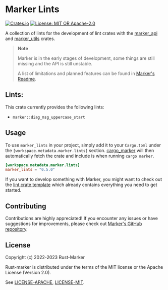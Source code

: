 # Marker Lints

[![Crates.io](https://img.shields.io/crates/v/marker_lints.svg)](https://crates.io/crates/marker_lints)
[![License: MIT OR Apache-2.0](https://img.shields.io/crates/l/marker_lints.svg)](#license)

A collection of lints for the development of lint crates with the [marker_api] and [marker_utils] crates.

> **Note**
>
> Marker is in the early stages of development, some things are still missing and the API is still unstable.
>
> A list of limitations and planned features can be found in [Marker's Readme].

[Marker]: https://github.com/rust-marker/marker
[Marker's Readme]: https://github.com/rust-marker/marker/blob/master/README.md
[marker_api]: https://crates.io/crates/marker_api
[marker_utils]: https://crates.io/crates/marker_utils

## Lints:

This crate currently provides the following lints:
* `marker::diag_msg_uppercase_start`

## Usage

To use `marker_lints` in your project, simply add it to your `Cargo.toml` under the `[workspace.metadata.marker.lints]` section. [cargo_marker] will then automatically fetch the crate and include is when running `cargo marker`.

<!-- region replace marker version stable -->
```toml
[workspace.metadata.marker.lints]
marker_lints = "0.5.0"
```
<!-- endregion replace marker version stable -->

If you want to develop something with Marker, you might want to check out the [lint crate template] which already contains everything you need to get started.

[cargo_marker]: https://crates.io/crates/cargo_marker
[lint crate template]: https://github.com/rust-marker/lint-crate-template

## Contributing

Contributions are highly appreciated! If you encounter any issues or have suggestions for improvements, please check out [Marker's GitHub repository](https://github.com/rust-marker/marker).

## License

Copyright (c) 2022-2023 Rust-Marker

Rust-marker is distributed under the terms of the MIT license or the Apache License (Version 2.0).

See [LICENSE-APACHE](https://github.com/rust-marker/marker/blob/master/LICENSE-APACHE), [LICENSE-MIT](https://github.com/rust-marker/marker/blob/master/LICENSE-MIT).
